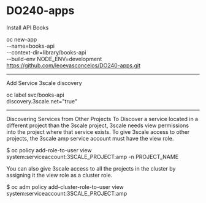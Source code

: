 # DO240-apps

Install API Books

oc new-app \
  --name=books-api \
  --context-dir=library/books-api \
  --build-env NODE_ENV=development \
  https://github.com/leoevasconcelos/DO240-apps.git
  
  
  -----------------------------------------------------------------------------------------
  Add Service 3scale discovery
  
  oc label svc/books-api \
  discovery.3scale.net="true"
  
  -----------------------------------------------------------------------------------------
  
  Discovering Services from Other Projects
To Discover a service located in a different project than the 3scale project, 3scale needs view permissions into the project where that service exists. To give 3scale access to other projects, the 3scale amp service account must have the view role.

$ oc policy add-role-to-user view system:serviceaccount:3SCALE_PROJECT:amp -n PROJECT_NAME
  
You can also give 3scale access to all the projects in the cluster by assigning it the view role as a cluster role.

$ oc adm policy add-cluster-role-to-user view system:serviceaccount:3SCALE_PROJECT:amp
